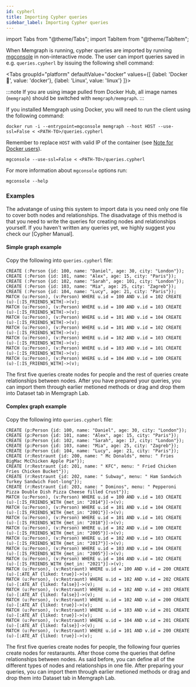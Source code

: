 ```yaml
---
id: cypherl
title: Importing Cypher queries
sidebar_label: Importing Cypher queries
---
```

import Tabs from "@theme/Tabs";
import TabItem from "@theme/TabItem";

When Memgraph is running, cypher queries are imported by running [mgconsole](/connect-to-memgraph/methods/mgconsole.md) in
non-interactive mode. The user can import queries saved in e.g. `queries.cypherl`
by issuing the following shell command:


<Tabs
  groupId="platform"
  defaultValue="docker"
  values={[
    {label: 'Docker 🐳', value: 'docker'},
    {label: 'Linux', value: 'linux'}
  ]}>
  <TabItem value="docker">

:::note
If you are using image pulled from Docker Hub, all image names (`memgraph`) should be switched with `memgraph/memgraph`.
:::

If you installed Memgraph using Docker, you will need to run the client using
the following command:

```plaintext
docker run -i --entrypoint=mgconsole memgraph --host HOST --use-ssl=False < <PATH-TO>/queries.cypherl
```

Remember to replace `HOST` with valid IP of the container (see
[Note for Docker users](/database-functionalities/work-with-docker.md#docker-container-ip-address)).

  </TabItem>
  <TabItem value= 'linux'>

```plaintext
mgconsole --use-ssl=False < <PATH-TO>/queries.cypherl
```

</TabItem>
</Tabs>

For more information about `mgconsole` options run:

```plaintext
mgconsole --help
```

### Examples

The advatange of using this system to import data is you need only one file to cover both nodes and relationships. 
The disadvatage of this method is that you need to write the queries for creating nodes and relationships yourself.
If you haven't written any queries yet, we highly suggest you check our [Cypher Manual].

#### Simple graph example

Copy the following into `queries.cypherl` file:

```plaintext
CREATE (:Person {id: 100, name: "Daniel", age: 30, city: "London"});
CREATE (:Person {id: 101, name: "Alex", age: 15, city: "Paris"});
CREATE (:Person {id: 102, name: "Sarah", age: 101, city: "London"});
CREATE (:Person {id: 103, name: "Mia", age: 25, city: "Zagreb"});
CREATE (:Person {id: 104, name: "Lucy", age: 21, city: "Paris"});
MATCH (u:Person), (v:Person) WHERE u.id = 100 AND v.id = 102 CREATE (u)-[:IS_FRIENDS_WITH]->(v);
MATCH (u:Person), (v:Person) WHERE u.id = 100 AND v.id = 103 CREATE (u)-[:IS_FRIENDS_WITH]->(v);
MATCH (u:Person), (v:Person) WHERE u.id = 101 AND v.id = 104 CREATE (u)-[:IS_FRIENDS_WITH]->(v);
MATCH (u:Person), (v:Person) WHERE u.id = 101 AND v.id = 102 CREATE (u)-[:IS_FRIENDS_WITH]->(v);
MATCH (u:Person), (v:Person) WHERE u.id = 102 AND v.id = 103 CREATE (u)-[:IS_FRIENDS_WITH]->(v);
MATCH (u:Person), (v:Person) WHERE u.id = 103 AND v.id = 101 CREATE (u)-[:IS_FRIENDS_WITH]->(v);
MATCH (u:Person), (v:Person) WHERE u.id = 104 AND v.id = 100 CREATE (u)-[:IS_FRIENDS_WITH]->(v);
```

The first five queries create nodes for people and the rest of queries create relationships between nodes. 
After you have prepared your queries, you can import them through earlier metioned methods or drag and drop them into Dataset tab in Memgraph Lab.

#### Complex graph example

Copy the following into `queries.cypherl` file:

```plaintext
CREATE (p:Person {id: 100, name: "Daniel", age: 30, city: "London"});
CREATE (p:Person {id: 101, name: "Alex", age: 15, city: "Paris"});
CREATE (p:Person {id: 102, name: "Sarah", age: 17, city: "London"});
CREATE (p:Person {id: 103, name: "Mia", age: 25, city: "Zagreb"});
CREATE (p:Person {id: 104, name: "Lucy", age: 21, city: "Paris"});
CREATE (r:Restraunt {id: 200, name: " Mc Donalds", menu: " Fries BigMac McChicken Apple Pie"});
CREATE (r:Restraunt {id: 201, name: " KFC", menu: " Fried Chicken Fries Chicken Bucket"});
CREATE (r:Restraunt {id: 202, name: " Subway", menu: " Ham Sandwich Turkey Sandwich Foot-long"});
CREATE (r:Restraunt {id: 203, name: " Dominos", menu: " Pepperoni Pizza Double Dish Pizza Cheese filled Crust"});
MATCH (u:Person), (v:Person) WHERE u.id = 100 AND v.id = 103 CREATE (u)-[:IS_FRIENDS_WITH {met_in: "2014"}]->(v);
MATCH (u:Person), (v:Person) WHERE u.id = 101 AND v.id = 104 CREATE (u)-[:IS_FRIENDS_WITH {met_in: "2001"}]->(v);
MATCH (u:Person), (v:Person) WHERE u.id = 101 AND v.id = 101 CREATE (u)-[:IS_FRIENDS_WITH {met_in: "2018"}]->(v);
MATCH (u:Person), (v:Person) WHERE u.id = 102 AND v.id = 100 CREATE (u)-[:IS_FRIENDS_WITH {met_in: "2005"}]->(v);
MATCH (u:Person), (v:Person) WHERE u.id = 102 AND v.id = 103 CREATE (u)-[:IS_FRIENDS_WITH {met_in: "2017"}]->(v);
MATCH (u:Person), (v:Person) WHERE u.id = 103 AND v.id = 104 CREATE (u)-[:IS_FRIENDS_WITH {met_in: "2005"}]->(v);
MATCH (u:Person), (v:Person) WHERE u.id = 104 AND v.id = 102 CREATE (u)-[:IS_FRIENDS_WITH {met_in: "2021"}]->(v);
MATCH (u:Person), (v:Restraunt) WHERE u.id = 100 AND v.id = 200 CREATE (u)-[:ATE_AT {liked: true}]->(v);
MATCH (u:Person), (v:Restraunt) WHERE u.id = 102 AND v.id = 202 CREATE (u)-[:ATE_AT {liked: false}]->(v);
MATCH (u:Person), (v:Restraunt) WHERE u.id = 102 AND v.id = 203 CREATE (u)-[:ATE_AT {liked: false}]->(v);
MATCH (u:Person), (v:Restraunt) WHERE u.id = 102 AND v.id = 200 CREATE (u)-[:ATE_AT {liked: true}]->(v);
MATCH (u:Person), (v:Restraunt) WHERE u.id = 103 AND v.id = 201 CREATE (u)-[:ATE_AT {liked: true}]->(v);
MATCH (u:Person), (v:Restraunt) WHERE u.id = 104 AND v.id = 201 CREATE (u)-[:ATE_AT {liked: false}]->(v);
MATCH (u:Person), (v:Restraunt) WHERE u.id = 101 AND v.id = 200 CREATE (u)-[:ATE_AT {liked: true}]->(v);
```

The first five queries create nodes for people, the following four queries create nodes for restaraunts. 
After those come the queries that define relationships between nodes. As said before, you can define all of the
different types of nodes and relationships in one file. After preparing your queries, you can import them through earlier metioned methods or drag and drop them into Dataset tab in Memgraph Lab.